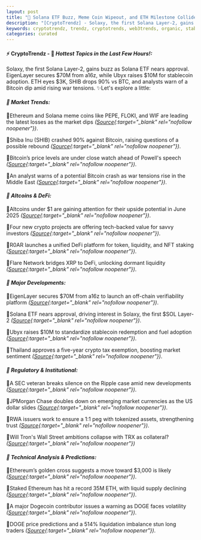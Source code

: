 ```yaml
---
layout: post
title: "🌌 Solana ETF Buzz, Meme Coin Wipeout, and ETH Milestone Collide"
description: "[CryptoTrendz] - Solaxy, the first Solana Layer-2, gains buzz as Solana ETF nears approval. EigenLayer secures $70M from a16z, while Ubyx raises $10M for stablecoin adoption. ETH eyes $3K, SHIB drops 90% vs BTC, and analysts warn of a Bitcoin dip amid rising war tensions."
keywords: cryptotrendz, trendz, cryptotrends, web3trends, organic, stablecoin, ETH, Dogecoin, Ethereum, Network, Crypto, Altcoins, Altcoin, Bitcoin, Market, XRP, NFT
categories: curated
---
```


#### ⚡ CryptoTrendz - 📌 *Hottest Topics in the Last Few Hours!:*

Solaxy, the first Solana Layer-2, gains buzz as Solana ETF nears approval. EigenLayer secures $70M from a16z, while Ubyx raises $10M for stablecoin adoption. ETH eyes $3K, SHIB drops 90% vs BTC, and analysts warn of a Bitcoin dip amid rising war tensions. ✨Let's explore a little:


#### *🔖 Market Trends:*  

🔹Ethereum and Solana meme coins like PEPE, FLOKI, and WIF are leading the latest losses as the market dips *([Source](https://s.avyag.com/bykw){:target="_blank" rel="nofollow noopener"})*.  

🔹Shiba Inu (SHIB) crashed 90% against Bitcoin, raising questions of a possible rebound *([Source](https://s.avyag.com/yka2){:target="_blank" rel="nofollow noopener"})*.  

🔹Bitcoin’s price levels are under close watch ahead of Powell's speech *([Source](https://s.avyag.com/lks4){:target="_blank" rel="nofollow noopener"})*.  

🔹An analyst warns of a potential Bitcoin crash as war tensions rise in the Middle East *([Source](https://s.avyag.com/45co){:target="_blank" rel="nofollow noopener"})*.  

#### *🔖 Altcoins & DeFi:*  

🔹Altcoins under $1 are gaining attention for their upside potential in June 2025 *([Source](https://s.avyag.com/6xqy){:target="_blank" rel="nofollow noopener"})*.  

🔹Four new crypto projects are offering tech-backed value for savvy investors *([Source](https://s.avyag.com/fmml){:target="_blank" rel="nofollow noopener"})*.  

🔹R0AR launches a unified DeFi platform for token, liquidity, and NFT staking *([Source](https://s.avyag.com/upu1){:target="_blank" rel="nofollow noopener"})*.  

🔹Flare Network bridges XRP to DeFi, unlocking dormant liquidity *([Source](https://s.avyag.com/7h40){:target="_blank" rel="nofollow noopener"})*.  

#### *🔖 Major Developments:*  

🔹EigenLayer secures $70M from a16z to launch an off-chain verifiability platform *([Source](https://s.avyag.com/si8s){:target="_blank" rel="nofollow noopener"})*.  

🔹Solana ETF nears approval, driving interest in Solaxy, the first $SOL Layer-2 *([Source](https://s.avyag.com/ozqp){:target="_blank" rel="nofollow noopener"})*.  

🔹Ubyx raises $10M to standardize stablecoin redemption and fuel adoption *([Source](https://s.avyag.com/tbox){:target="_blank" rel="nofollow noopener"})*.  

🔹Thailand approves a five-year crypto tax exemption, boosting market sentiment *([Source](https://s.avyag.com/954b){:target="_blank" rel="nofollow noopener"})*.  

#### *🔖 Regulatory & Institutional:*  

🔹A SEC veteran breaks silence on the Ripple case amid new developments *([Source](https://s.avyag.com/jxng){:target="_blank" rel="nofollow noopener"})*.  

🔹JPMorgan Chase doubles down on emerging market currencies as the US dollar slides *([Source](https://s.avyag.com/7k89){:target="_blank" rel="nofollow noopener"})*.  

🔹RWA issuers work to ensure a 1:1 peg with tokenized assets, strengthening trust *([Source](https://s.avyag.com/3inf){:target="_blank" rel="nofollow noopener"})*.  

🔹Will Tron's Wall Street ambitions collapse with TRX as collateral? *([Source](https://s.avyag.com/judm){:target="_blank" rel="nofollow noopener"})*

#### *🔖 Technical Analysis & Predictions:*  

🔹Ethereum’s golden cross suggests a move toward $3,000 is likely *([Source](https://s.avyag.com/w8h0){:target="_blank" rel="nofollow noopener"})*.  

🔹Staked Ethereum has hit a record 35M ETH, with liquid supply declining *([Source](https://s.avyag.com/8wck){:target="_blank" rel="nofollow noopener"})*.  

🔹A major Dogecoin contributor issues a warning as DOGE faces volatility *([Source](https://s.avyag.com/71v0){:target="_blank" rel="nofollow noopener"})*.  

🔹DOGE price predictions and a 514% liquidation imbalance stun long traders *([Source](https://s.avyag.com/6p98){:target="_blank" rel="nofollow noopener"})*.